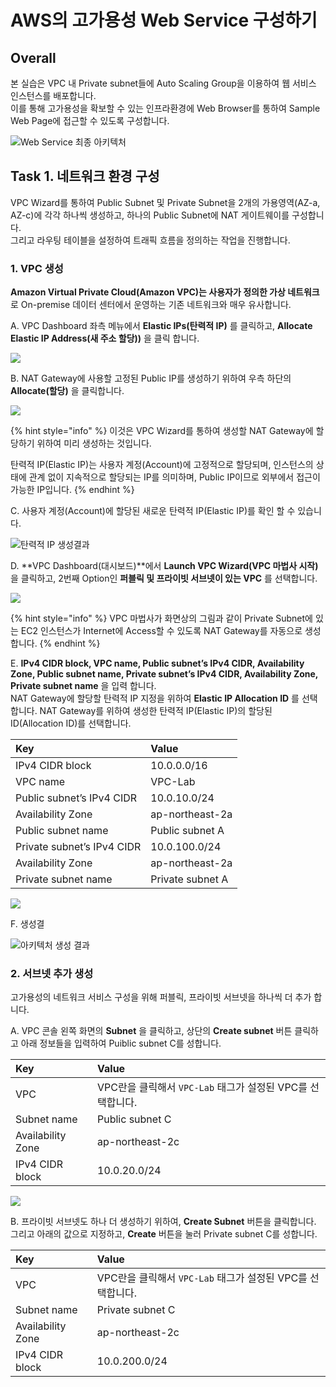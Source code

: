 # AWS의 고가용성 Web Service 구성하기

## Overall

본 실습은  VPC 내 Private subnet들에 Auto Scaling Group을 이용하여 웹 서비스 인스턴스를 배포합니다.  
이를 통해 고가용성을 확보할 수 있는 인프라환경에 Web Browser를 통하여 Sample Web Page에 접근할 수 있도록 구성합니다.

![Web Service &#xCD5C;&#xC885; &#xC544;&#xD0A4;&#xD14D;&#xCC98;](../../.gitbook/assets/image%20%28115%29.png)

## Task 1. 네트워크 환경 구성

VPC Wizard를 통하여 Public Subnet 및 Private Subnet을 2개의 가용영역\(AZ-a, AZ-c\)에 각각 하나씩 생성하고, 하나의 Public Subnet에 NAT 게이트웨이를 구성합니다.   
그리고 라우팅 테이블을 설정하여 트래픽 흐름을 정의하는 작업을 진행합니다.

### 1. VPC 생성

 **Amazon Virtual Private Cloud\(Amazon VPC\)는 사용자가 정의한 가상 네트워크**로 On-premise 데이터 센터에서 운영하는 기존 네트워크와 매우 유사합니다.

A.  VPC Dashboard 좌측 메뉴에서 **Elastic IPs\(탄력적 IP\)** 를 클릭하고,  **Allocate Elastic IP Address\(새 주소 할당\)\)** 을 클릭 합니다. 

![](../../.gitbook/assets/image%20%28108%29.png)

B. NAT Gateway에 사용할 고정된 Public IP를 생성하기 위하여 우측 하단의 **Allocate\(할당\)** 을 클릭합니다.

![](../../.gitbook/assets/image%20%28109%29.png)

{% hint style="info" %}
이것은 VPC Wizard를 통하여 생성할 NAT Gateway에 할당하기 위하여 미리 생성하는 것입니다.

탄력적 IP\(Elastic IP\)는 사용자 계정\(Account\)에 고정적으로 할당되며, 인스턴스의 상태에 관계 없이 지속적으로 할당되는 IP를 의미하며, Public IP이므로 외부에서 접근이 가능한 IP입니다.
{% endhint %}

C. 사용자 계정\(Account\)에 할당된 새로운 탄력적 IP\(Elastic IP\)를 확인 할 수 있습니다.

![&#xD0C4;&#xB825;&#xC801; IP &#xC0DD;&#xC131;&#xACB0;&#xACFC;](../../.gitbook/assets/image%20%28114%29.png)

D.  **VPC Dashboard\(대시보드\)**에서 **Launch VPC Wizard\(VPC 마법사 시작\)** 을 클릭하고,  2번째 Option인 **퍼블릭 및 프라이빗 서브넷이 있는 VPC** 를 선택합니다.

![](../../.gitbook/assets/image%20%28113%29.png)

{% hint style="info" %}
VPC 마법사가 화면상의 그림과 같이 Private Subnet에 있는 EC2 인스턴스가 Internet에 Access할 수 있도록 NAT Gateway를 자동으로 생성합니다.
{% endhint %}

E.  **IPv4 CIDR block, VPC name, Public subnet’s IPv4 CIDR, Availability Zone, Public subnet name, Private subnet’s IPv4 CIDR, Availability Zone, Private subnet name** 을 입력 합니다.  
NAT Gateway에 할당할 탄력적 IP 지정을 위하여 **Elastic IP Allocation ID** 를 선택합니다. NAT Gateway를 위하여 생성한 탄력적 IP\(Elastic IP\)의 할당된 ID\(Allocation ID\)를 선택합니다.

| Key | Value |
| :--- | :--- |
| IPv4 CIDR block | 10.0.0.0/16 |
| VPC name | VPC-Lab |
| Public subnet’s IPv4 CIDR | 10.0.10.0/24 |
| Availability Zone | ap-northeast-2a |
| Public subnet name | Public subnet A |
| Private subnet’s IPv4 CIDR | 10.0.100.0/24 |
| Availability Zone | ap-northeast-2a |
| Private subnet name | Private subnet A |

![](../../.gitbook/assets/image%20%28116%29.png)

F. 생성결

![&#xC544;&#xD0A4;&#xD14D;&#xCC98; &#xC0DD;&#xC131; &#xACB0;&#xACFC;](https://documents.lucid.app/documents/50fa5fc2-60ef-406f-aa97-443bd4d4258b/pages/xAeOPzHvTdJi?a=337&x=220&y=239&w=1320&h=902&store=1&accept=image%2F*&auth=LCA%202efa8d0853e1a310ec1049f5e0cfc8245005153c-ts%3D1624371116)

### 2. 서브넷 추가 생성

고가용성의 네트워크 서비스 구성을 위해 퍼블릭, 프라이빗 서브넷을 하나씩 더 추가 합니다.

A.  VPC 콘솔 왼쪽 화면의 **Subnet** 을 클릭하고, 상단의 **Create subnet** 버튼 클릭하고 아래 정보들을 입력하여 Puiblic subnet C를 성합니다.

| Key | Value |
| :--- | :--- |
| VPC |  VPC란을 클릭해서 `VPC-Lab` 태그가 설정된 VPC를 선택합니다. |
| Subnet name | Public subnet C |
| Availability Zone | ap-northeast-2c |
| IPv4 CIDR block | 10.0.20.0/24 |

![](../../.gitbook/assets/image%20%28111%29.png)

B.  프라이빗 서브넷도 하나 더 생성하기 위하여, **Create Subnet** 버튼을 클릭합니다. 그리고 아래의 값으로 지정하고, **Create** 버튼을 눌러 Private subnet C를 성합니다.

| Key | Value |
| :--- | :--- |
| VPC |  VPC란을 클릭해서 `VPC-Lab` 태그가 설정된 VPC를 선택합니다. |
| Subnet name | Private subnet C |
| Availability Zone | ap-northeast-2c |
| IPv4 CIDR block | 10.0.200.0/24 |



